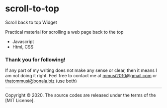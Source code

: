 # scroll-to-top
Scroll back to top Widget

Practical material for  scrolling a web page back to the top  

- Javascript
- Html, CSS


### Thank you for following!

If any part of my writing does not make any sense or clear, then it means I am not doing it right. Feel free to contact me at mmusi2010@gmail.com or thatommusi@bonala.biz (use both)

<hr>

Copyright &copy; 2020. The source codes are released under the terms of the [MIT License].
